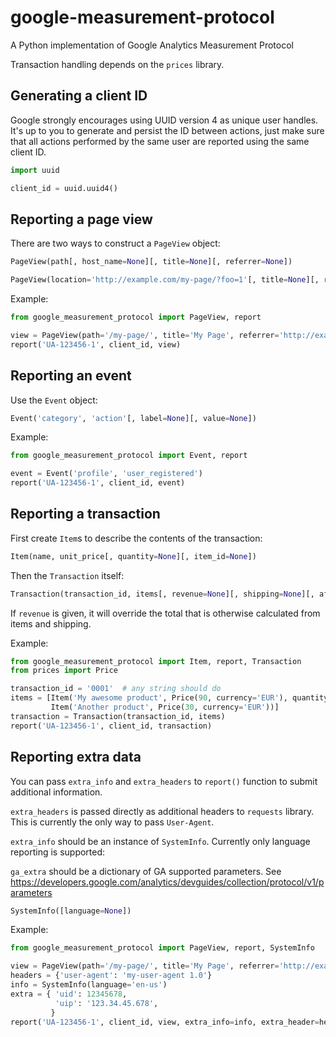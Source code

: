 google-measurement-protocol
===========================

A Python implementation of Google Analytics Measurement Protocol

Transaction handling depends on the `prices` library.


Generating a client ID
----------------------

Google strongly encourages using UUID version 4 as unique user handles.
It's up to you to generate and persist the ID between actions, just make
sure that all actions performed by the same user are reported using the
same client ID.

```python
import uuid

client_id = uuid.uuid4()
```


Reporting a page view
---------------------

There are two ways to construct a `PageView` object:
```python
PageView(path[, host_name=None][, title=None][, referrer=None])
```
```python
PageView(location='http://example.com/my-page/?foo=1'[, title=None][, referrer=None])
```

Example:
```python
from google_measurement_protocol import PageView, report

view = PageView(path='/my-page/', title='My Page', referrer='http://example.com/')
report('UA-123456-1', client_id, view)
```


Reporting an event
------------------

Use the `Event` object:
```python
Event('category', 'action'[, label=None][, value=None])
```

Example:
```python
from google_measurement_protocol import Event, report

event = Event('profile', 'user_registered')
report('UA-123456-1', client_id, event)
```


Reporting a transaction
-----------------------

First create `Item`s to describe the contents of the transaction:
```python
Item(name, unit_price[, quantity=None][, item_id=None])
```

Then the `Transaction` itself:
```python
Transaction(transaction_id, items[, revenue=None][, shipping=None][, affiliation=None])
```
If `revenue` is given, it will override the total that is otherwise calculated
from items and shipping.

Example:
```python
from google_measurement_protocol import Item, report, Transaction
from prices import Price

transaction_id = '0001'  # any string should do
items = [Item('My awesome product', Price(90, currency='EUR'), quantity=2),
         Item('Another product', Price(30, currency='EUR'))]
transaction = Transaction(transaction_id, items)
report('UA-123456-1', client_id, transaction)
```


Reporting extra data
--------------------

You can pass `extra_info` and `extra_headers` to `report()` function to submit
additional information.

`extra_headers` is passed directly as additional headers to `requests`
library. This is currently the only way to pass `User-Agent`.

`extra_info` should be an instance of `SystemInfo`. Currently only language
reporting is supported:

`ga_extra` should be a dictionary of GA supported parameters. See https://developers.google.com/analytics/devguides/collection/protocol/v1/parameters

```python
SystemInfo([language=None])
```

Example:
```python
from google_measurement_protocol import PageView, report, SystemInfo

view = PageView(path='/my-page/', title='My Page', referrer='http://example.com/')
headers = {'user-agent': 'my-user-agent 1.0'}
info = SystemInfo(language='en-us')
extra = { 'uid': 12345678,
          'uip': '123.34.45.678',
         }
report('UA-123456-1', client_id, view, extra_info=info, extra_header=headers, ga_extra=extra)
```
